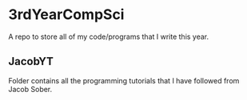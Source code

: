 # 3rdYearCompSci
A repo to store all of my code/programs that I write this year.

## JacobYT
Folder contains all the programming tutorials that I have followed from Jacob Sober.
